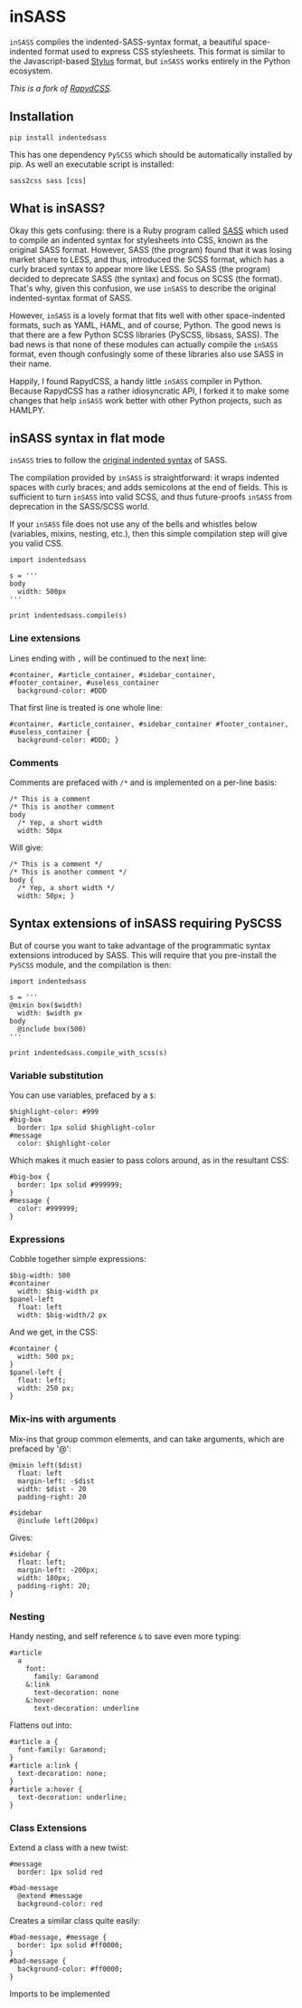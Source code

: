 
# inSASS

`inSASS` compiles the indented-SASS-syntax format, a beautiful space-indented format used to express CSS stylesheets. This format is similar to the Javascript-based [Stylus](http://learnboost.github.io/stylus/) format, but `inSASS` works entirely in the Python ecosystem.

_This is a fork of [RapydCSS](https://bitbucket.org/pyjeon/rapydcss)._

## Installation

    pip install indentedsass

This has one dependency `PySCSS` which should be automatically installed by pip. As well an executable script is installed:

    sass2css sass [css]


## What is inSASS?

Okay this gets confusing: there is a Ruby program called [SASS](http://sass-lang.com/) which used to compile an indented syntax for stylesheets into CSS, known as the original SASS format. However, SASS (the program) found that it was losing market share to LESS, and thus, introduced the SCSS format, which has a curly braced syntax to appear more like LESS. So SASS (the program) decided to deprecate SASS (the syntax) and focus on SCSS (the format). That's why, given this confusion, we use `inSASS` to describe the original indented-syntax format of SASS.

However, `inSASS` is a lovely format that fits well with other space-indented formats, such as YAML, HAML, and of course, Python. The good news is that there are a few Python SCSS libraries (PySCSS, libsass, SASS). The bad news is that none of these modules can actually compile the `inSASS` format, even though confusingly some of these libraries also use SASS in their name.

Happily, I found RapydCSS, a handy little `inSASS` compiler in Python. Because RapydCSS has a rather idiosyncratic API, I forked it to make some changes that help `inSASS` work better with other Python projects, such as HAMLPY.

## inSASS syntax in flat mode

`inSASS` tries to follow the [original indented syntax](http://sass-lang.com/docs/yardoc/file.INDENTED_SYNTAX.html) of SASS. 

The compilation provided by `inSASS` is straightforward: it wraps indented spaces with curly braces; and adds semicolons at the end of fields. This is sufficient to turn `inSASS` into valid SCSS, and thus future-proofs `inSASS` from deprecation in the SASS/SCSS world.

If your `inSASS` file does not use any of the bells and whistles below (variables, mixins, nesting, etc.), then this simple compilation step will give you valid CSS.

    import indentedsass

    s = '''
    body
      width: 500px
    '''

    print indentedsass.compile(s)

### Line extensions

Lines ending with `,` will be continued to the next line:

    #container, #article_container, #sidebar_container,
    #footer_container, #useless_container
      background-color: #DDD

That first line is treated is one whole line:

    #container, #article_container, #sidebar_container #footer_container, #useless_container {
      background-color: #DDD; }

### Comments

Comments are prefaced with `/*` and is implemented on a per-line basis:

    /* This is a comment
    /* This is another comment
    body
      /* Yep, a short width
      width: 50px 

Will give:

    /* This is a comment */
    /* This is another comment */
    body {
      /* Yep, a short width */
      width: 50px; }

## Syntax extensions of inSASS requiring PySCSS

But of course you want to take advantage of the programmatic syntax extensions introduced by SASS. This will require that you pre-install the `PySCSS` module, and the compilation is then:

    import indentedsass

    s = '''
    @mixin box($width)
      width: $width px
    body
      @include box(500)
    '''

    print indentedsass.compile_with_scss(s)

### Variable substitution

You can use variables, prefaced by a `$`:

    $highlight-color: #999
    #big-box
      border: 1px solid $highlight-color
    #message
      color: $highlight-color 

Which makes it much easier to pass colors around, as in the resultant CSS: 

    #big-box {
      border: 1px solid #999999;
    }
    #message {
      color: #999999;
    }

### Expressions

Cobble together simple expressions:

    $big-width: 500
    #container
      width: $big-width px
    $panel-left
      float: left
      width: $big-width/2 px

And we get, in the CSS:

    #container {
      width: 500 px;
    }
    $panel-left {
      float: left;
      width: 250 px;
    }

### Mix-ins with arguments

Mix-ins that group common elements, and can take arguments, which are prefaced by '@':

    @mixin left($dist)
      float: left
      margin-left: -$dist
      width: $dist - 20
      padding-right: 20

    #sidebar
      @include left(200px) 

Gives:

    #sidebar {
      float: left;
      margin-left: -200px;
      width: 180px;
      padding-right: 20;
    }

### Nesting

Handy nesting, and self reference `&` to save even more typing:

    #article
      a
        font:
          family: Garamond
        &:link
          text-decoration: none
        &:hover
          text-decoration: underline

Flattens out into:

    #article a {
      font-family: Garamond;
    }
    #article a:link {
      text-decoration: none;
    }
    #article a:hover {
      text-decoration: underline;
    }

### Class Extensions

Extend a class with a new twist:

    #message
      border: 1px solid red

    #bad-message
      @extend #message
      background-color: red

Creates a similar class quite easily:

    #bad-message, #message {
      border: 1px solid #ff0000;
    }
    #bad-message {
      background-color: #ff0000;
    }


Imports to be implemented




